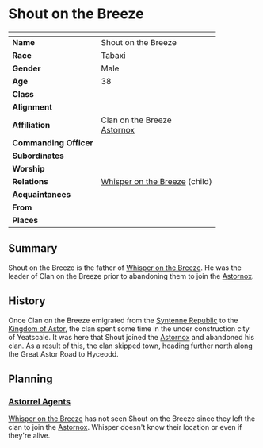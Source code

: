# Shout on the Breeze

| []() | |
| --- | --- |
| **Name** | Shout on the Breeze |
| **Race** | Tabaxi |
| **Gender** | Male |
| **Age** | 38 |
| **Class** | |
| **Alignment** | |
| **Affiliation** | Clan on the Breeze<br />[Astornox](../civilisations/kingdom-of-astor/organisations/astornox.md) |
| **Commanding Officer** | |
| **Subordinates** | |
| **Worship** | |
| **Relations** | [Whisper on the Breeze](whisper-on-the-breeze.md) (child) |
| **Acquaintances** | |
| **From** | |
| **Places** | |

## Summary

Shout on the Breeze is the father of [Whisper on the Breeze](whisper-on-the-breeze.md). He was the leader of Clan on the Breeze prior to abandoning them to join the [Astornox](../civilisations/kingdom-of-astor/organisations/astornox.md).

## History

Once Clan on the Breeze emigrated from the [Syntenne Republic](../civilisations/syntenne-republic/README.md) to the [Kingdom of Astor](../civilisations/kingdom-of-astor/README.md), the clan spent some time in the under construction city of Yeatscale. It was here that Shout joined the [Astornox](../civilisations/kingdom-of-astor/organisations/astornox.md) and abandoned his clan. As a result of this, the clan skipped town, heading further north along the Great Astor Road to Hyceodd.

## Planning

### [Astorrel Agents](../../campaigns/astorrel-agents/README.md)

[Whisper on the Breeze](whisper-on-the-breeze.md) has not seen Shout on the Breeze since they left the clan to join the [Astornox](../civilisations/kingdom-of-astor/organisations/astornox.md). Whisper doesn't know their location or even if they're alive.
